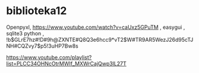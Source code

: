 # biblioteka12
Openpyxl, https://www.youtube.com/watch?v=caUxz5GPuTM ,
easygui ,
sqlite3 python ,
!b$GLrE7hz#!D#9h@ZXNTE#Q8Q3e6hcc9*vT2$W#TR9AR5WezJ26d95cTJNH#CQZvy7$p5!3uHP7Bw8s

https://www.youtube.com/playlist?list=PLCC34OHNcOtrMWIf_MXWrCajQwp3lL27T

